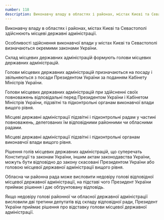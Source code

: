 ```yaml
---
number: 118
description: Виконавчу владу в областях і районах, містах Києві та Севастополі здійснюють місцеві державні адміністрації. Особливості здійснення виконавчої влади у містах Києві та Севастополі визначаються окремими законами України...
---
```


Виконавчу владу в областях і районах, містах Києві та Севастополі здійснюють місцеві державні адміністрації.

Особливості здійснення виконавчої влади у містах Києві та Севастополі визначаються окремими законами України.

Склад місцевих державних адміністрацій формують голови місцевих державних адміністрацій.

Голови місцевих державних адміністрацій призначаються на посаду і звільняються з посади Президентом України за поданням
Кабінету Міністрів України.

Голови місцевих державних адміністрацій при здійсненні своїх повноважень відповідальні перед Президентом України і
Кабінетом Міністрів України, підзвітні та підконтрольні органам виконавчої влади вищого рівня.

Місцеві державні адміністрації підзвітні і підконтрольні радам у частині повноважень, делегованих їм відповідними
районними чи обласними радами.

Місцеві державні адміністрації підзвітні і підконтрольні органам виконавчої влади вищого рівня.

Рішення голів місцевих державних адміністрацій, що суперечать Конституції та законам України, іншим актам законодавства
України, можуть бути відповідно до закону скасовані Президентом України або головою місцевої державної адміністрації
вищого рівня.

Обласна чи районна рада може висловити недовіру голові відповідної місцевої державної адміністрації, на підставі чого
Президент України приймає рішення і дає обґрунтовану відповідь.

Якщо недовіру голові районної чи обласної державної адміністрації висловили дві третини депутатів від складу відповідної
ради, Президент України приймає рішення про відставку голови місцевої державної адміністрації.

